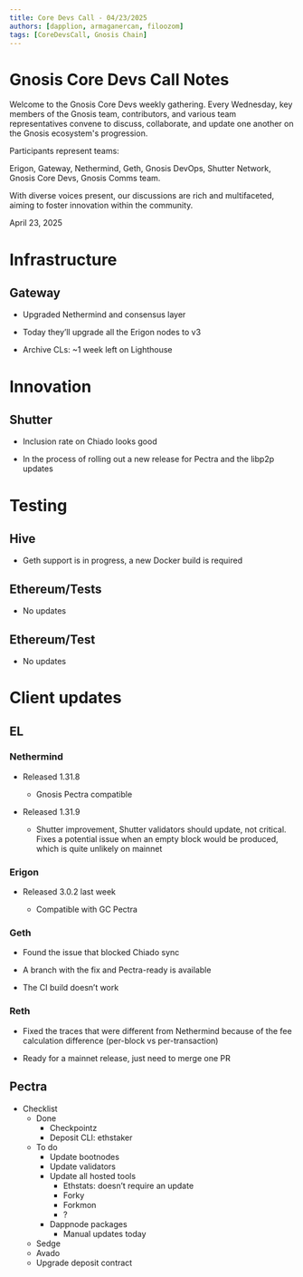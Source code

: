 ```yaml
---
title: Core Devs Call - 04/23/2025
authors: [dapplion, armaganercan, filoozom]
tags: [CoreDevsCall, Gnosis Chain]
---
```


# Gnosis Core Devs Call Notes

Welcome to the Gnosis Core Devs weekly gathering. Every Wednesday, key members of the Gnosis team, contributors, and various team representatives convene to discuss, collaborate, and update one another on the Gnosis ecosystem's progression.

Participants represent teams:

Erigon, Gateway, Nethermind, Geth, Gnosis DevOps, Shutter Network, Gnosis Core Devs, Gnosis Comms team.

With diverse voices present, our discussions are rich and multifaceted, aiming to foster innovation within the community.


April 23, 2025

# Infrastructure

## Gateway

* Upgraded Nethermind and consensus layer

* Today they’ll upgrade all the Erigon nodes to v3

* Archive CLs: ~1 week left on Lighthouse


# Innovation

## Shutter

* Inclusion rate on Chiado looks good

* In the process of rolling out a new release for Pectra and the libp2p updates


# Testing

## Hive

* Geth support is in progress, a new Docker build is required

## Ethereum/Tests

* No updates


## Ethereum/Test

* No updates

# Client updates
## EL
### Nethermind

* Released 1.31.8

  * Gnosis Pectra compatible

* Released 1.31.9

  * Shutter improvement, Shutter validators should update, not critical. Fixes a potential issue when an empty block would be produced, which is quite unlikely on mainnet


### Erigon

* Released 3.0.2 last week

  * Compatible with GC Pectra


### Geth

* Found the issue that blocked Chiado sync

* A branch with the fix and Pectra-ready is available

* The CI build doesn’t work

### Reth

* Fixed the traces that were different from Nethermind because of the fee calculation difference (per-block vs per-transaction)

* Ready for a mainnet release, just need to merge one PR


## Pectra

* Checklist
  * Done
    * Checkpointz
    * Deposit CLI: ethstaker
  * To do
    * Update bootnodes
    * Update validators
    * Update all hosted tools
      * Ethstats: doesn’t require an update
      * Forky
      * Forkmon
      * ?
    * Dappnode packages
      * Manual updates today
  * Sedge
  * Avado
  * Upgrade deposit contract
